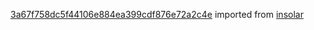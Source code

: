 [3a67f758dc5f44106e884ea399cdf876e72a2c4e](https://github.com/insolar/insolar/commit/3a67f758dc5f44106e884ea399cdf876e72a2c4e) imported from [insolar](https://github.com/insolar/insolar)
